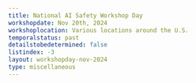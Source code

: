 ```yaml
---
title: National AI Safety Workshop Day
workshopdate: Nov 20th, 2024
workshoplocation: Various locations around the U.S.
temporalstatus: past
detailstobedetermined: false
listindex: -3
layout: workshopday-nov-2024
type: miscellaneous
---
```


